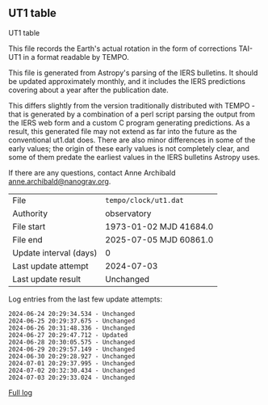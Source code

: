 
## UT1 table

UT1 table

This file records the Earth's actual rotation in the form of
corrections TAI-UT1 in a format readable by TEMPO.

This file is generated from Astropy's parsing of the IERS
bulletins. It should be updated approximately monthly, and it
includes the IERS predictions covering about a year after the
publication date.

This differs slightly from the version traditionally distributed
with TEMPO - that is generated by a combination of a perl script
parsing the output from the IERS web form and a custom C program
generating predictions. As a result, this generated file may not
extend as far into the future as the conventional ut1.dat does.
There are also minor differences in some of the early values; the
origin of these early values is not completely clear, and some of
them predate the earliest values in the IERS bulletins Astropy uses.

If there are any questions, contact Anne Archibald
<anne.archibald@nanograv.org>.

|     |     |
|:--- |:--- |
| File | `tempo/clock/ut1.dat` |
| Authority | observatory |
| File start | 1973-01-02 MJD 41684.0 |
| File end | 2025-07-05 MJD 60861.0 |
| Update interval (days) | 0 |
| Last update attempt | 2024-07-03 |
| Last update result | Unchanged |

Log entries from the last few update attempts:
```
2024-06-24 20:29:34.534 - Unchanged
2024-06-25 20:29:37.675 - Unchanged
2024-06-26 20:31:48.336 - Unchanged
2024-06-27 20:29:47.712 - Updated
2024-06-28 20:30:05.575 - Unchanged
2024-06-29 20:29:57.149 - Unchanged
2024-06-30 20:29:28.927 - Unchanged
2024-07-01 20:29:37.995 - Unchanged
2024-07-02 20:32:30.434 - Unchanged
2024-07-03 20:29:33.024 - Unchanged
```
[Full log](https://raw.githubusercontent.com/ipta/pulsar-clock-corrections/main/log/tempo/clock/ut1.dat.log)

